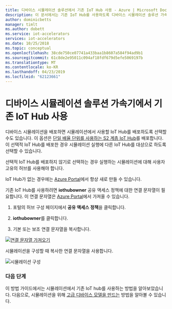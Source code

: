 ```yaml
---
title: 디바이스 시뮬레이션 솔루션에서 기존 IoT Hub 사용 - Azure | Microsoft Docs
description: 이 문서에서는 기존 IoT Hub를 사용하도록 디바이스 시뮬레이션 솔루션 가속기를 구성하는 방법을 설명합니다.
author: dominicbetts
manager: timlt
ms.author: dobett
ms.service: iot-accelerators
services: iot-accelerators
ms.date: 10/25/2018
ms.topic: conceptual
ms.openlocfilehash: 38cde750ce07741a433baa1b8607a584f94ad9b1
ms.sourcegitcommit: 61c8de2e95011c094af18fdf679d5efe5069197b
ms.translationtype: MT
ms.contentlocale: ko-KR
ms.lasthandoff: 04/23/2019
ms.locfileid: "62123661"
---
```

# <a name="use-an-existing-iot-hub-with-the-device-simulation-solution-accelerator"></a>디바이스 시뮬레이션 솔루션 가속기에서 기존 IoT Hub 사용

디바이스 시뮬레이션을 배포하면 시뮬레이션에서 사용할 IoT Hub를 배포하도록 선택할 수도 있습니다. 이 옵션은 [단일 배율 단위를 사용하는 S2 계층 IoT Hub](../iot-hub/iot-hub-scaling.md)를 배포합니다. 이 선택적 IoT Hub를 배포한 경우 시뮬레이션 실행에 다른 IoT Hub를 대상으로 하도록 선택할 수 있습니다.

선택적 IoT Hub를 배포하지 않기로 선택하는 경우 실행하는 시뮬레이션에 대해 사용자 고유의 허브를 사용해야 합니다.

IoT Hub가 없는 경우에는 [Azure Portal](https://portal.azure.com)에서 항상 새로 만들 수 있습니다.

기존 IoT Hub를 사용하려면 **iothubowner** 공유 액세스 정책에 대한 연결 문자열이 필요합니다. 이 연결 문자열은 [Azure Portal](https://portal.azure.com)에서 가져올 수 있습니다.

1. 포털의 허브 구성 페이지에서 **공유 액세스 정책**을 클릭합니다.

1. **iothubowner**를 클릭합니다.

1. 기본 또는 보조 연결 문자열을 복사합니다.

[![연결 문자열 가져오기](./media/iot-accelerators-device-simulation-choose-hub/connectionstring-inline.png)](./media/iot-accelerators-device-simulation-choose-hub/connectionstring-expanded.png#lightbox)

시뮬레이션을 구성할 때 복사한 연결 문자열을 사용합니다.

![시뮬레이션 구성](./media/iot-accelerators-device-simulation-choose-hub/configuresimulation.png)

### <a name="next-steps"></a>다음 단계

이 방법 가이드에서는 시뮬레이션에서 기존 IoT hub를 사용하는 방법을 알아보았습니다. 다음으로, 시뮬레이션을 위해 [고급 디바이스 모델을 만드는](iot-accelerators-device-simulation-advanced-device.md) 방법을 알아볼 수 있습니다.
